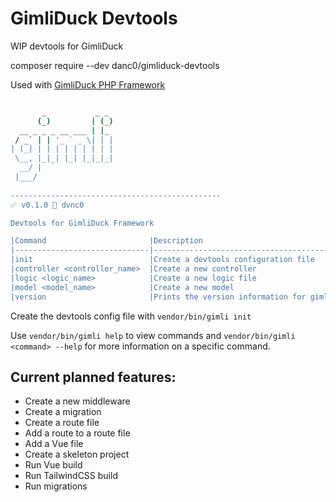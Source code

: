 # GimliDuck Devtools

WIP devtools for GimliDuck

composer require --dev danc0/gimliduck-devtools

Used with [GimliDuck PHP Framework](https://github.com/dvnc0/gimli-php)

```bash

       _           _ _ 
      (_)         | (_)
  __ _ _ _ __ ___ | |_ 
 / _` | | '_ ` _ \| | |
| (_| | | | | | | | | |
 \__, |_|_| |_| |_|_|_|
  __/ |                
 |___/                 
                                                               
-----------------------------------------------
✅ v0.1.0 👾 dvnc0

Devtools for GimliDuck Framework

|Command                       |Description                               |
|------------------------------|------------------------------------------|
|init                          |Create a devtools configuration file      |
|controller <controller_name>  |Create a new controller                   |
|logic <logic_name>            |Create a new logic file                   |
|model <model_name>            |Create a new model                        |
|version                       |Prints the version information for gimli  |
```

Create the devtools config file with `vendor/bin/gimli init`

Use `vendor/bin/gimli help` to view commands and `vendor/bin/gimli <command> --help` for more information on a specific command.

## Current planned features:
- Create a new middleware
- Create a migration
- Create a route file
- Add a route to a route file
- Add a Vue file
- Create a skeleton project
- Run Vue build
- Run TailwindCSS build
- Run migrations
